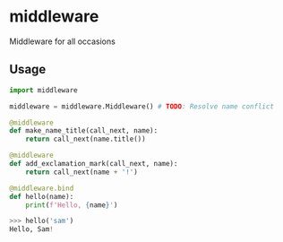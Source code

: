 # middleware
Middleware for all occasions

## Usage
```python
import middleware

middleware = middleware.Middleware() # TODO: Resolve name conflict

@middleware
def make_name_title(call_next, name):
    return call_next(name.title())

@middleware
def add_exclamation_mark(call_next, name):
    return call_next(name + '!')

@middleware.bind
def hello(name):
    print(f'Hello, {name}')
```

```python
>>> hello('sam')
Hello, Sam!
```
